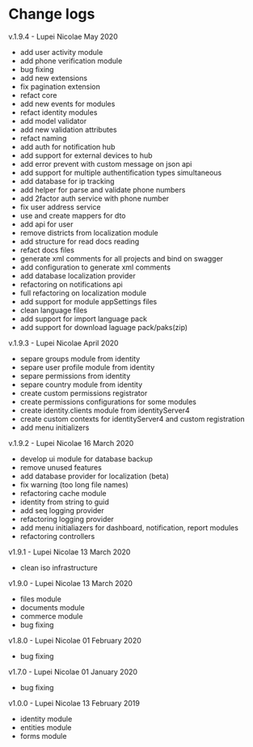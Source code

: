 # Change logs

v.1.9.4 - Lupei Nicolae May 2020
* add user activity module
* add phone verification module
* bug fixing
* add new extensions
* fix pagination extension
* refact core
* add new events for modules
* refact identity modules
* add model validator
* add new validation attributes
* refact naming
* add auth for notification hub
* add support for external devices to hub
* add error prevent with custom message on json api
* add support for multiple authentification types simultaneous
* add database for ip tracking
* add helper for parse and validate phone numbers
* add 2factor auth service with phone number
* fix user address service
* use and create mappers for dto
* add api for user
* remove districts from localization module
* add structure for read docs reading
* refact docs files
* generate xml comments for all projects and bind on swagger
* add configuration to generate xml comments
* add database localization provider
* refactoring on notifications api
* full refactoring on localization module
* add support for module appSettings files
* clean language files
* add support for import language pack
* add support for download laguage pack/paks(zip) 

v.1.9.3 - Lupei Nicolae April 2020
* separe groups module from identity
* separe user profile module from identity
* separe permissions from identity
* separe country module from identity
* create custom permissions registrator
* create permissions configurations for some modules
* create identity.clients module from identityServer4
* create custom contexts for identityServer4 and custom registration
* add menu initializers


v.1.9.2 - Lupei Nicolae 16 March 2020
* develop ui module for database backup
* remove unused features
* add database provider for localization (beta)
* fix warning (too long file names)
* refactoring cache module
* identity from string to guid
* add seq logging provider
* refactoring logging provider
* add menu initialiazers for dashboard, notification, report modules
* refactoring controllers


v1.9.1 - Lupei Nicolae 13 March 2020
* clean iso infrastructure


v1.9.0 - Lupei Nicolae 13 March 2020
* files module
* documents module
* commerce module 
* bug fixing


v1.8.0 - Lupei Nicolae 01 February 2020
* bug fixing


v1.7.0 - Lupei Nicolae 01 January 2020
* bug fixing


v1.0.0 - Lupei Nicolae 13 February 2019
* identity module
* entities module
* forms module